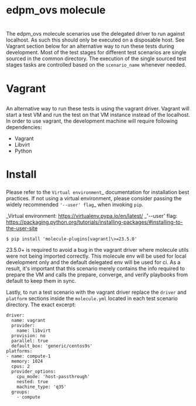 # edpm_ovs molecule<h1>

The edpm_ovs molecule scenarios use the delegated driver
to run against localhost. As such this should only be executed
on a disposable host. See Vagrant section below for an alternative way
to run these tests during development.
Most of the test stages for different test scenarios are single sourced
in the common directory. The execution of the single sourced test stages
tasks are controlled based on the `scenario_name` whenever needed.

# Vagrant<h2>

An alternative way to run these tests is using the vagrant driver. Vagrant will
start a test VM and run the test on that VM instance instead of the
localhost. In order to use vagrant, the development machine will require
following dependencies:

* Vagrant
* Libvirt
* Python

# Install <h3>

Please refer to the `Virtual environment`_ documentation for installation best
practices. If not using a virtual environment, please consider passing the
widely recommended `'--user' flag`_ when invoking ``pip``.

_Virtual environment: https://virtualenv.pypa.io/en/latest/
_'--user' flag: https://packaging.python.org/tutorials/installing-packages/#installing-to-the-user-site

```
$ pip install 'molecule-plugins[vagrant]\>=23.5.0'
```

23.5.0+ is required to avoid a bug in the vagrant driver where molecule utils were
not being imported correctly. This molecule env will be used for local development
only and the default delegated env will be used for ci. As a result, it's important
that this scenario merely contains the info required to prepare the VM and calls
the prepare, converge, and verify playbooks from default to keep them in sync.

Lastly, to run a test scenario with the vagrant driver replace the `driver` and
`platform` sections inside the `molecule.yml` located in each test scenario directory.
The exact excerpt:

```
driver:
  name: vagrant
  provider:
    name: libvirt
  provision: no
  parallel: true
  default_box: 'generic/centos9s'
platforms:
- name: compute-1
  memory: 1024
  cpus: 2
  provider_options:
    cpu_mode: 'host-passthrough'
    nested: true
    machine_type: 'q35'
  groups:
    - compute
```
